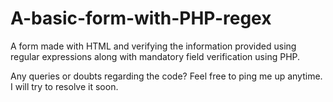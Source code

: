 # A-basic-form-with-PHP-regex
A form made with HTML and verifying the information provided using regular expressions along with mandatory field verification using PHP. 

Any queries or doubts regarding the code?
Feel free to ping me up anytime. I will try to resolve it soon.
